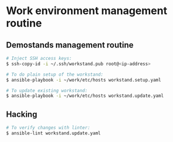# Work environment management routine

## Demostands management routine
```bash
# Inject SSH access keys:
$ ssh-copy-id -i ~/.ssh/workstand.pub root@<ip-address>

# To do plain setup of the workstand:
$ ansible-playbook -i ~/work/etc/hosts workstand.setup.yaml

# To update existing workstand:
$ ansible-playbook -i ~/work/etc/hosts workstand.update.yaml
```

## Hacking
```bash
# To verify changes with linter:
$ ansible-lint workstand.update.yaml
```
